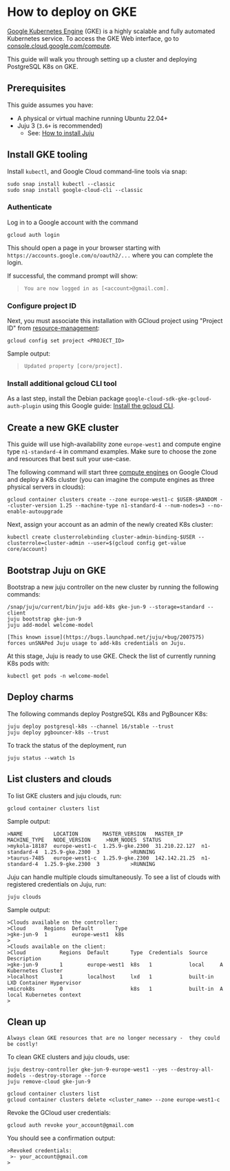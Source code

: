 # How to deploy on GKE

[Google Kubernetes Engine](https://cloud.google.com/kubernetes-engine?hl=en) (GKE) is a highly scalable and fully automated Kubernetes service. To access the GKE Web interface, go to [console.cloud.google.com/compute](https://console.cloud.google.com/compute).

This guide will walk you through setting up a cluster and deploying PostgreSQL K8s on GKE.

## Prerequisites

This guide assumes you have:

* A physical or virtual machine running Ubuntu 22.04+
* Juju 3 (`3.6+` is recommended)
  * See: [How to install Juju](https://documentation.ubuntu.com/juju/3.6/howto/manage-juju/#install-juju)

## Install GKE tooling

Install `kubectl`, and Google Cloud command-line tools via snap:

```text
sudo snap install kubectl --classic
sudo snap install google-cloud-cli --classic
```

### Authenticate

Log in to a Google account with the command

```text
gcloud auth login
```
This should open a page in your browser starting with  `https://accounts.google.com/o/oauth2/...` where you can complete the login.

If successful, the command prompt will show:
>```text
>You are now logged in as [<account>@gmail.com].
>```

### Configure project ID

Next, you must associate this installation with GCloud project using "Project ID" from [resource-management](https://console.cloud.google.com/cloud-resource-manager):
```text
gcloud config set project <PROJECT_ID>
```
Sample output:
>```text
>Updated property [core/project].
>```

### Install additional gcloud CLI tool

As a last step, install the Debian package `google-cloud-sdk-gke-gcloud-auth-plugin` using this Google guide: [Install the gcloud CLI](https://cloud.google.com/sdk/docs/install#deb).

## Create a new GKE cluster

This guide will use high-availability zone `europe-west1` and compute engine type `n1-standard-4` in command examples. Make sure to choose the zone and resources that best suit your use-case.

The following command will start three [compute engines](https://cloud.google.com/compute/) on Google Cloud and deploy a K8s cluster (you can imagine the compute engines as three physical servers in clouds):

```text
gcloud container clusters create --zone europe-west1-c $USER-$RANDOM --cluster-version 1.25 --machine-type n1-standard-4 --num-nodes=3 --no-enable-autoupgrade
```

Next, assign your account as an admin of the newly created K8s cluster:

```text
kubectl create clusterrolebinding cluster-admin-binding-$USER --clusterrole=cluster-admin --user=$(gcloud config get-value core/account)
```

## Bootstrap Juju on GKE

Bootstrap a new juju controller on the new cluster by running the following commands:

```text
/snap/juju/current/bin/juju add-k8s gke-jun-9 --storage=standard --client
juju bootstrap gke-jun-9
juju add-model welcome-model
```

```{note}
[This known issue](https://bugs.launchpad.net/juju/+bug/2007575) forces unSNAPed Juju usage to add-k8s credentials on Juju.
```

At this stage, Juju is ready to use GKE. Check the list of currently running K8s pods with:

```text
kubectl get pods -n welcome-model
```

## Deploy charms

The following commands deploy PostgreSQL K8s and PgBouncer K8s:

```text
juju deploy postgresql-k8s --channel 16/stable --trust
juju deploy pgbouncer-k8s --trust
```

To track the status of the deployment, run

```text
juju status --watch 1s
```

## List clusters and clouds

To list GKE clusters and juju clouds, run:

```text
gcloud container clusters list
```

Sample output:

```text
>NAME          LOCATION        MASTER_VERSION   MASTER_IP      MACHINE_TYPE   NODE_VERSION     >NUM_NODES  STATUS
>mykola-18187  europe-west1-c  1.25.9-gke.2300  31.210.22.127  n1-standard-4  1.25.9-gke.2300  3          >RUNNING
>taurus-7485   europe-west1-c  1.25.9-gke.2300  142.142.21.25  n1-standard-4  1.25.9-gke.2300  3          >RUNNING
```

Juju can handle multiple clouds simultaneously. To see a list of clouds with registered credentials on Juju, run:

```text
juju clouds
```

Sample output:

```text
>Clouds available on the controller:
>Cloud      Regions  Default       Type
>gke-jun-9  1        europe-west1  k8s  
>
>Clouds available on the client:
>Cloud           Regions  Default       Type  Credentials  Source    Description
>gke-jun-9       1        europe-west1  k8s   1            local     A Kubernetes Cluster
>localhost       1        localhost     lxd   1            built-in  LXD Container Hypervisor
>microk8s        0                      k8s   1            built-in  A local Kubernetes context
>
```

## Clean up

```{caution}
Always clean GKE resources that are no longer necessary -  they could be costly!
```
To clean GKE clusters and juju clouds, use:

```text
juju destroy-controller gke-jun-9-europe-west1 --yes --destroy-all-models --destroy-storage --force
juju remove-cloud gke-jun-9

gcloud container clusters list
gcloud container clusters delete <cluster_name> --zone europe-west1-c
```

Revoke the GCloud user credentials:

```text
gcloud auth revoke your_account@gmail.com
```

You should see a confirmation output:

```text
>Revoked credentials:
 >- your_account@gmail.com
>
```


